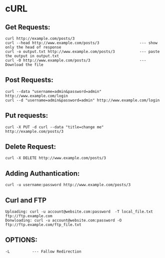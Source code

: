 cURL
====



Get Requests:
---------------
	curl http://example.com/posts/3
	curl --head http://www.example.com/posts/3					---	show only the head of response
	curl -o output.txt http://www.example.com/posts/3			---	paste the output in output.txt	
	curl -O http://www.example.com/posts/3						---	Download the file

  

Post Requests:
---------------

	curl --data "username=admin&password=admin" http://www.example.com/login
	curl --d "username=admin&password=admin" http://www.example.com/login

Put requests:
---------------

	curl -X PUT -d curl --data "title=change me" http://example.com/posts/3

Delete Request:
---------------

	curl -X DELETE http://www.example.com/posts/3

Adding Authantication:
---------------------------

	curl -u username:password http://www.example.com/posts/3

Curl and FTP
----------------
	Uploading: curl -u account@website.com:password  -T local_file.txt ftp://ftp.example.com
	Donwloading: curl -u account@website.com:password -O ftp://ftp.example.com/ftp_file.txt


OPTIONS:
------------
	-L 			---	Fallow Redirection

